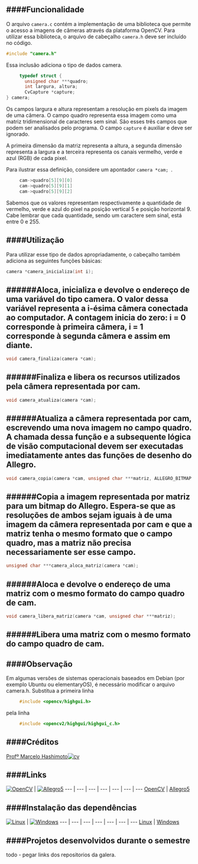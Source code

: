 ####Funcionalidade
---------------------
O arquivo ```camera.c``` contém a implementação de uma biblioteca que permite o acesso a imagens de câmeras através da plataforma OpenCV. 
Para utilizar essa biblioteca, o arquivo de cabeçalho ```camera.h``` deve ser incluído no código.

```C
#include "camera.h"
```  

Essa inclusão adiciona o tipo de dados camera.
```C
     typedef struct {
       unsigned char ***quadro;
       int largura, altura;
       CvCapture *capture;
} camera;
```

Os campos largura e altura representam a resolução em pixels da imagem de uma câmera. O campo quadro representa essa imagem como uma matriz tridimensional de caracteres sem sinal. São esses três campos que podem ser analisados pelo programa. O campo ```capture``` é auxiliar e deve ser ignorado.

A primeira dimensão da matriz representa a altura, a segunda dimensão representa a largura e a terceira representa os canais vermelho, verde e azul (RGB) de cada pixel. 

Para ilustrar essa definição, considere um apontador ```camera *cam; ```. 

```C
     cam->quadro[5][9][0]
     cam->quadro[5][9][1]
     cam->quadro[5][9][2]
```
Sabemos que os valores representam respectivamente a quantidade de vermelho, verde e azul do pixel na posição vertical 5 e posição horizontal 9. Cabe lembrar que cada quantidade, sendo um caractere sem sinal, está entre 0 e 255.

####Utilização
---------------------

Para utilizar esse tipo de dados apropriadamente, o cabeçalho também adiciona as seguintes funções básicas:

```C 
camera *camera_inicializa(int i);
```

######Aloca, inicializa e devolve o endereço de uma variável do tipo camera. O valor dessa variável representa a i-ésima câmera conectada ao computador. A contagem inicia do zero: i = 0 corresponde à primeira câmera, i = 1 corresponde à segunda câmera e assim em diante.
---------------------

```C 
void camera_finaliza(camera *cam);
```

######Finaliza e libera os recursos utilizados pela câmera representada por cam.
---------------------

```C 
void camera_atualiza(camera *cam);
```

######Atualiza a câmera representada por cam, escrevendo uma nova imagem no campo quadro. A chamada dessa função e a subsequente lógica de visão computacional devem ser executadas imediatamente antes das funções de desenho do Allegro.
---------------------

```C 
void camera_copia(camera *cam, unsigned char ***matriz, ALLEGRO_BITMAP *bitmap);
```

######Copia a imagem representada por matriz para um bitmap do Allegro. Espera-se que as resoluções de ambos sejam iguais à de uma imagem da câmera representada por cam e que a matriz tenha o mesmo formato que o campo quadro, mas a matriz não precisa necessariamente ser esse campo.
---------------------

```C 
unsigned char ***camera_aloca_matriz(camera *cam);
```

######Aloca e devolve o endereço de uma matriz com o mesmo formato do campo quadro de cam.
---------------------
```C 
void camera_libera_matriz(camera *cam, unsigned char ***matriz);
```

######Libera uma matriz com o mesmo formato do campo quadro de cam.
---------------------

####Observação
---------------------
Em algumas versões de sistemas operacionais baseados em
Debian (por exemplo Ubuntu ou elementaryOS), é necessário
modificar o arquivo camera.h. Substitua a primeira linha

```cpp
     #include <opencv/highgui.h>
```
pela linha
```cpp
     #include <opencv2/highgui/highgui_c.h>
```

####Créditos
---------------------
[Profº Marcelo Hashimoto](https://www.github.com/mhsenac)[![cv](http://gediscursivos.files.wordpress.com/2012/12/lattes.png?w=869)](http://lattes.cnpq.br/5909154335340519)

####Links
---------------------

[![OpenCV](https://a.fsdn.com/con/icons/op/opencvlibrary@sf.net/opencv-logo.png)](http://wwwopencv.org/) | [![Allegro5](https://raw.github.com/ezefranca/BCC-1s14-PI3-Master-Exploder/master/travis-install/allegro-logo.png)](http://alleg.sourceforge.net/)
--- | --- | --- | --- | --- | --- | ---
[OpenCV](http://www.opencv.org/) | [Allegro5](http://alleg.sourceforge.net/)

####Instalação das dependências
---------------------

[![Linux](https://raw.githubusercontent.com/ezefranca/BCC-1s14-PI3-Master-Exploder/master/others/travis/linux.png)](http://www.linux.org/) | [![Windows](https://raw.githubusercontent.com/ezefranca/BCC-1s14-PI3-Master-Exploder/master/others/travis/windows.png)](https://github.com/ezefranca/BCC-1s14-PI3-Master-Exploder/wiki/Compila%C3%A7%C3%A3o-e-Instala%C3%A7%C3%A3o-Allegro-5-e-OpenCV-no-Windows)
--- | --- | --- | --- | --- | --- | ---
[Linux](https://github.com/senacbcc/OpenCV-Allegro5-InstallScript) | [Windows](https://github.com/ezefranca/BCC-1s14-PI3-Master-Exploder/wiki/Compila%C3%A7%C3%A3o-e-Instala%C3%A7%C3%A3o-Allegro-5-e-OpenCV-no-Windows)

####Projetos desenvolvidos durante o semestre
---------------------

todo - pegar links dos repositorios da galera. 
